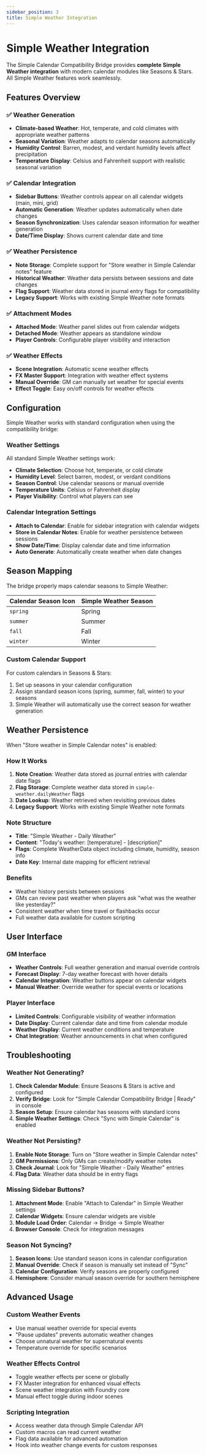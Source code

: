```yaml
---
sidebar_position: 3
title: Simple Weather Integration
---
```


# Simple Weather Integration

The Simple Calendar Compatibility Bridge provides **complete Simple Weather integration** with modern calendar modules like Seasons & Stars. All Simple Weather features work seamlessly.

## Features Overview

### ✅ **Weather Generation**
- **Climate-based Weather**: Hot, temperate, and cold climates with appropriate weather patterns
- **Seasonal Variation**: Weather adapts to calendar seasons automatically
- **Humidity Control**: Barren, modest, and verdant humidity levels affect precipitation
- **Temperature Display**: Celsius and Fahrenheit support with realistic seasonal variation

### ✅ **Calendar Integration**
- **Sidebar Buttons**: Weather controls appear on all calendar widgets (main, mini, grid)
- **Automatic Generation**: Weather updates automatically when date changes
- **Season Synchronization**: Uses calendar season information for weather generation
- **Date/Time Display**: Shows current calendar date and time

### ✅ **Weather Persistence**
- **Note Storage**: Complete support for "Store weather in Simple Calendar notes" feature
- **Historical Weather**: Weather data persists between sessions and date changes
- **Flag Support**: Weather data stored in journal entry flags for compatibility
- **Legacy Support**: Works with existing Simple Weather note formats

### ✅ **Attachment Modes**
- **Attached Mode**: Weather panel slides out from calendar widgets
- **Detached Mode**: Weather appears as standalone window
- **Player Controls**: Configurable player visibility and interaction

### ✅ **Weather Effects**
- **Scene Integration**: Automatic scene weather effects
- **FX Master Support**: Integration with weather effect systems
- **Manual Override**: GM can manually set weather for special events
- **Effect Toggle**: Easy on/off controls for weather effects

## Configuration

Simple Weather works with standard configuration when using the compatibility bridge:

### Weather Settings

All standard Simple Weather settings work:
- **Climate Selection**: Choose hot, temperate, or cold climate
- **Humidity Level**: Select barren, modest, or verdant conditions
- **Season Control**: Use calendar seasons or manual override
- **Temperature Units**: Celsius or Fahrenheit display
- **Player Visibility**: Control what players can see

### Calendar Integration Settings

- **Attach to Calendar**: Enable for sidebar integration with calendar widgets
- **Store in Calendar Notes**: Enable for weather persistence between sessions
- **Show Date/Time**: Display calendar date and time information
- **Auto Generate**: Automatically create weather when date changes

## Season Mapping

The bridge properly maps calendar seasons to Simple Weather:

| Calendar Season Icon | Simple Weather Season |
|---------------------|----------------------|
| `spring` | Spring |
| `summer` | Summer |
| `fall` | Fall |
| `winter` | Winter |

### Custom Calendar Support

For custom calendars in Seasons & Stars:
1. Set up seasons in your calendar configuration
2. Assign standard season icons (spring, summer, fall, winter) to your seasons
3. Simple Weather will automatically use the correct season for weather generation

## Weather Persistence

When "Store weather in Simple Calendar notes" is enabled:

### How It Works
1. **Note Creation**: Weather data stored as journal entries with calendar date flags
2. **Flag Storage**: Complete weather data stored in `simple-weather.dailyWeather` flags
3. **Date Lookup**: Weather retrieved when revisiting previous dates
4. **Legacy Support**: Works with existing Simple Weather note formats

### Note Structure
- **Title**: "Simple Weather - Daily Weather"
- **Content**: "Today's weather: [temperature] - [description]"
- **Flags**: Complete WeatherData object including climate, humidity, season info
- **Date Key**: Internal date mapping for efficient retrieval

### Benefits
- Weather history persists between sessions
- GMs can review past weather when players ask "what was the weather like yesterday?"
- Consistent weather when time travel or flashbacks occur
- Full weather data available for custom scripting

## User Interface

### GM Interface
- **Weather Controls**: Full weather generation and manual override controls
- **Forecast Display**: 7-day weather forecast with hover details
- **Calendar Integration**: Weather buttons appear on calendar widgets
- **Manual Weather**: Override weather for special events or locations

### Player Interface
- **Limited Controls**: Configurable visibility of weather information
- **Date Display**: Current calendar date and time from calendar module
- **Weather Display**: Current weather conditions and temperature
- **Chat Integration**: Weather announcements in chat when configured

## Troubleshooting

### Weather Not Generating?
1. **Check Calendar Module**: Ensure Seasons & Stars is active and configured
2. **Verify Bridge**: Look for "Simple Calendar Compatibility Bridge | Ready" in console
3. **Season Setup**: Ensure calendar has seasons with standard icons
4. **Simple Weather Settings**: Check "Sync with Simple Calendar" is enabled

### Weather Not Persisting?
1. **Enable Note Storage**: Turn on "Store weather in Simple Calendar notes"
2. **GM Permissions**: Only GMs can create/modify weather notes
3. **Check Journal**: Look for "Simple Weather - Daily Weather" entries
4. **Flag Data**: Weather data should be in entry flags

### Missing Sidebar Buttons?
1. **Attachment Mode**: Enable "Attach to Calendar" in Simple Weather settings
2. **Calendar Widgets**: Ensure calendar widgets are visible
3. **Module Load Order**: Calendar → Bridge → Simple Weather
4. **Browser Console**: Check for integration messages

### Season Not Syncing?
1. **Season Icons**: Use standard season icons in calendar configuration
2. **Manual Override**: Check if season is manually set instead of "Sync"
3. **Calendar Configuration**: Verify seasons are properly configured
4. **Hemisphere**: Consider manual season override for southern hemisphere

## Advanced Usage

### Custom Weather Events
- Use manual weather override for special events
- "Pause updates" prevents automatic weather changes
- Choose unnatural weather for supernatural events
- Temperature override for specific scenarios

### Weather Effects Control
- Toggle weather effects per scene or globally
- FX Master integration for enhanced visual effects
- Scene weather integration with Foundry core
- Manual effect toggle during indoor scenes

### Scripting Integration
- Access weather data through Simple Calendar API
- Custom macros can read current weather
- Flag data available for advanced automation
- Hook into weather change events for custom responses